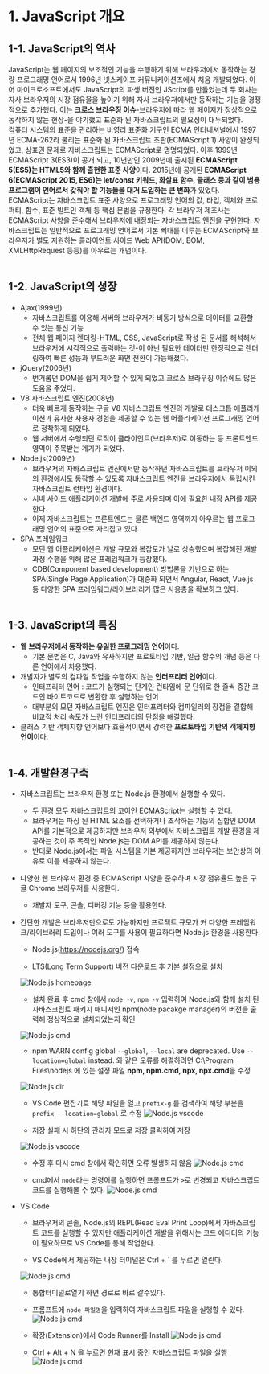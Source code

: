 # 1. JavaScript 개요

## 1-1. JavaScript의 역사
JavaScript는 웹 페이지의 보조적인 기능을 수행하기 위해 브라우저에서 동작하는 경량 프로그래밍 언어로서 1996년 넷스케이프 커뮤니케이션즈에서 처음 개발되었다. 이어 마이크로소프트에서도 JavaScript의 파생 버전인 JScript를 만들었는데 두 회사는 자사 브라우저의 시장 점유율을 높이기 위해 자사 브라우저에서만 동작하는 기능을 경쟁적으로 추가했다. 이는 **크로스 브라우징 이슈**-브라우저에 따라 웹 페이지가 정상적으로 동작하지 않는 현상-을 야기했고 표준화 된 자바스크립트의 필요성이 대두되었다. 
<br>
컴퓨터 시스템의 표준을 관리하는 비영리 표준화 기구인 ECMA 인터네셔널에서 1997년 ECMA-262라 불리는 표준화 된 자바스크립트 초판(ECMAScript 1) 사양이 완성되었고, 상표권 문제로 자바스크립트는 ECMAScript로 명명되었다. 이후 1999년 ECMAScript 3(ES3)이 공개 되고, 10년만인 2009년에 출시된 **ECMAScript 5(ES5)는 HTML5와 함께 출현한 표준 사양**이다. 2015년에 공개된 **ECMAScript 6(ECMAScript 2015, ES6)는 let/const 키워드, 화살표 함수, 클래스 등과 같이 범용 프로그램이 언어로서 갖춰야 할 기능들을 대거 도입하는 큰 변화**가 있었다. 
<br>
ECMAScript는 자바스크립트 표준 사양으로 프로그래밍 언어의 값, 타입, 객체와 프로퍼티, 함수, 표준 빌트인 객체 등 핵심 문법을 규정한다. 각 브라우저 제조사는 ECMAScript 사양을 준수해서 브라우저에 내장되는 자바스크립트 엔진을 구현한다.
자바스크립트는 일반적으로 프로그래밍 언어로서 기본 뼈대를 이루는 ECMAScript와 브라우저가 별도 지원하는 클라이언트 사이드 Web API(DOM, BOM, XMLHttpRequest 등등)를 아우르는 개념이다.
<br><br>

## 1-2. JavaScript의 성장
- Ajax(1999년)
    - 자바스크립트를 이용해 서버와 브라우저가 비동기 방식으로 데이터를 교환할 수 있는 통신 기능
    - 전체 웹 페이지 렌더링-HTML, CSS, JavaScript로 작성 된 문서를 해석해서 브라우저에 시각적으로 출력하는 것-이 아닌 필요한 데이터만 한정적으로 렌더링하여 빠른 성능과 부드러운 화면 전환이 가능해졌다.
- jQuery(2006년)
    - 번거롭던 DOM을 쉽게 제어할 수 있게 되었고 크로스 브라우징 이슈에도 많은 도움을 주었다.
- V8 자바스크립트 엔진(2008년)
  - 더욱 빠르게 동작하는 구글 V8 자바스크립트 엔진의 개발로 데스크톱 애플리케이션과 유사한 사용자 경험을 제공할 수 있는 웹 어플리케이션 프로그래밍 언어로 정착하게 되었다.
  - 웹 서버에서 수행되던 로직이 클라이언트(브라우저)로 이동하는 등 프론트엔드 영역이 주목받는 계기가 되었다.
- Node.js(2009년)
  - 브라우저의 자바스크립트 엔진에서만 동작하던 자바스크립트를 브라우저 이외의 환경에서도 동작할 수 있도록 자바스크립트 엔진을 브라우저에서 독립시킨 자바스크립트 런타임 환경이다.
  - 서버 사이드 애플리케이션 개발에 주로 사용되며 이에 필요한 내장 API를 제공한다.
  - 이제 자바스크립트는 프론트엔드는 물론 백엔드 영역까지 아우르는 웹 프로그래밍 언어의 표준으로 자리잡고 있다.
- SPA 프레임워크
  - 모던 웹 어플리케이션은 개발 규모와 복잡도가 날로 상승했으며 복잡해진 개발 과정 수행을 위해 많은 프레임워크가 등장했다.
  - CDB(Component based development) 방법론을 기반으로 하는 SPA(Single Page Application)가 대중화 되면서 Angular, React, Vue.js 등 다양한 SPA 프레임워크/라이브러리가 많은 사용층을 확보하고 있다. 
<br><br>

## 1-3. JavaScript의 특징
- **웹 브라우저에서 동작하는 유일한 프로그래밍 언어**이다.
  - 기본 문법은 C, Java와 유사하지만 프로토타입 기반, 일급 함수의 개념 등은 다른 언어에서 차용했다.
- 개발자가 별도의 컴파일 작업을 수행하지 않는 **인터프리터 언어**이다.
  - 인터프리터 언어 : 코드가 실행되는 단계인 런타임에 문 단위로 한 줄씩 중간 코드인 바이트코드로 변환한 후 실행하는 언어
  - 대부분의 모던 자바스크립트 엔진은 인터프리터와 컴파일러의 장점을 결합해 비교적 처리 속도가 느린 인터프리터의 단점을 해결했다.
- 클래스 기반 객체지향 언어보다 효율적이면서 강력한 **프로토타입 기반의 객체지향 언어**이다.
<br><br>

## 1-4. 개발환경구축

- 자바스크립트는 브라우저 환경 또는 Node.js 환경에서 실행할 수 있다.
  - 두 환경 모두 자바스크립트의 코어인 ECMAScript는 실행할 수 있다.
  - 브라우저는 파싱 된 HTML 요소를 선택하거나 조작하는 기능의 집합인 DOM API를 기본적으로 제공하지만 브라우저 외부에서 자바스크립트 개발 환경을 제공하는 것이 주 목적인 Node.js는 DOM API를 제공하지 않는다.
  - 반대로 Node.js에서는 파일 시스템을 기본 제공하지만 브라우저는 보안상의 이유로 이를 제공하지 않는다.
- 다양한 웹 브라우저 환경 중 ECMAScript 사양을 준수하며 시장 점유율도 높은 구글 Chrome 브라우저를 사용한다. 
  - 개발자 도구, 콘솔, 디버깅 기능 등을 활용한다.
- 간단한 개발은 브라우저만으로도 가능하지만 프로젝트 규모가 커 다양한 프레임워크/라이브러리 도입이나 여러 도구를 사용이 필요하다면 Node.js 환경을 사용한다.
    - Node.js(https://nodejs.org/) 접속
  
    - LTS(Long Term Support) 버전 다운로드 후 기본 설정으로 설치
  
    ![Node.js homepage](./images/node-js-1.PNG)

    -  설치 완료 후 cmd 창에서 `node -v`, `npm -v`  입력하여 Node.js와 함께 설치 된 자바스크립트 패키지 매니저인 npm(node pacakge manager)의 버전을 출력해 정상적으로 설치되었는지 확인

    ![Node.js cmd](./images/node-js-2.PNG)

    - npm WARN config global `--global`, `--local` are deprecated. Use `--location=global` instead. 와 같은 오류를 해결하려면 C:\Program Files\nodejs 에 있는 설정 파일 **npm, npm.cmd, npx, npx.cmd**을 수정

    ![Node.js dir](./images/node-js-3.PNG)

    - VS Code 편집기로 해당 파일을 열고 `prefix-g` 를 검색하여 해당 부분을 `prefix --location=global` 로 수정
    ![Node.js vscode](./images/node-js-4.PNG)

    - 저장 실패 시 하단의 관리자 모드로 저장 클릭하여 저장 
  
    ![Node.js vscode](./images/node-js-5.PNG)

    - 수정 후 다시 cmd 창에서 확인하면 오류 발생하지 않음
    ![Node.js cmd](./images/node-js-6.PNG)

    - cmd에서 `node`라는 명령어를 실행하면 프롬프트가 `>`로 변경되고 자바스크립트 코드를 실행해볼 수 있다.
    ![Node.js cmd](./images/node-js-7.PNG)

- VS Code 
  - 브라우저의 콘솔, Node.js의 REPL(Read Eval Print Loop)에서 자바스크립트 코드를 실행할 수 있지만 애플리케이션 개발을 위해서는 코드 에디터의 기능이 필요하므로 VS Code를 통해 작업한다.
  
  - VS Code에서 제공하는 내장 터미널은 Ctrl + \` 를 누르면 열린다.
  
  ![Node.js cmd](./images/node-js-8.PNG)
  - 통합터미널로열기 하면 경로로 바로 갈수있다. 
  - 프롬프트에 `node 파일명`을 입력하여 자바스크립트 파일을 실행할 수 있다.
  ![Node.js cmd](./images/node-js-9.PNG)

  - 확장(Extension)에서 Code Runner를 Install
  ![Node.js cmd](./images/node-js-10.PNG)

  - Ctrl + Alt + N 을 누르면 현재 표시 중인 자바스크립트 파일을 실행
  ![Node.js cmd](./images/node-js-11.PNG)